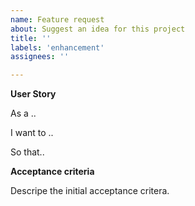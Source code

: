 ```yaml
---
name: Feature request
about: Suggest an idea for this project
title: ''
labels: 'enhancement'
assignees: ''

---
```


**User Story**

As a ..

I want to ..

So that..

**Acceptance criteria**

Descripe the initial acceptance critera.
